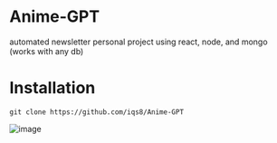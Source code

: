 # Anime-GPT
automated newsletter personal project using react, node, and mongo (works with any db)

# Installation

`git clone https://github.com/iqs8/Anime-GPT`


![image](https://github.com/iqs8/Anime-GPT/assets/110414509/ac09969e-036c-4403-b438-9b9eb834021f)


